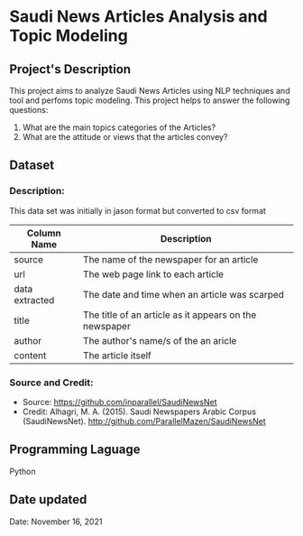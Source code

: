 # Saudi News Articles Analysis and Topic Modeling


## Project's Description
This project aims to analyze Saudi News Articles using NLP techniques and tool and perfoms topic modeling. This project helps to answer the following questions: 
  1) What are the main topics categories of the Articles? 
  2) What are the attitude or views that the articles convey? 

## Dataset
### Description: 

This data set was initially in jason format but converted to csv format

| **Column Name**  | **Description** |
| ------------- | ------------- |
| source  | The name of the newspaper for an article  |
| url  | The web page link to each article   |
| data extracted | The date and time when an article was scarped|
| title  | The title of an article as it appears on the newspaper|
| author  | The author's name/s  of the an aricle  |
| content | The article itself   |

### Source and Credit:

- Source: https://github.com/inparallel/SaudiNewsNet
- Credit: Alhagri, M. A. (2015). Saudi Newspapers Arabic Corpus (SaudiNewsNet). http://github.com/ParallelMazen/SaudiNewsNet

## Programming Laguage
Python

## Date updated
Date: November 16, 2021


